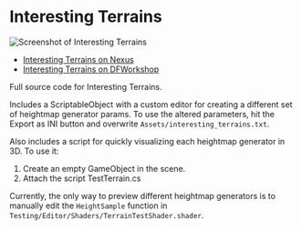 # Interesting Terrains
![Screenshot of Interesting Terrains](https://staticdelivery.nexusmods.com/mods/2927/images/headers/115_1600006224.jpg "Interesting Terrains")

- [Interesting Terrains on Nexus](https://www.nexusmods.com/daggerfallunity/mods/115)
- [Interesting Terrains on DFWorkshop](https://forums.dfworkshop.net/viewtopic.php?f=14&t=4062)

Full source code for Interesting Terrains.

Includes a ScriptableObject with a custom editor for creating a different set of heightmap generator params. To use the altered parameters, hit the Export as INI button and overwrite `Assets/interesting_terrains.txt`.

Also includes a script for quickly visualizing each heightmap generator in 3D. To use it:
1. Create an empty GameObject in the scene.
2. Attach the script TestTerrain.cs

Currently, the only way to preview different heightmap generators is to manually edit the `HeightSample` function in `Testing/Editor/Shaders/TerrainTestShader.shader`.

